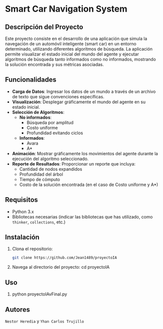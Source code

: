 # Smart Car Navigation System

## Descripción del Proyecto
Este proyecto consiste en el desarrollo de una aplicación que simula la navegación de un automóvil inteligente (smart car) en un entorno determinado, utilizando diferentes algoritmos de búsqueda. La aplicación permite visualizar el estado inicial del mundo del agente y ejecutar algoritmos de búsqueda tanto informados como no informados, mostrando la solución encontrada y sus métricas asociadas.

## Funcionalidades
- **Carga de Datos**: Ingresar los datos de un mundo a través de un archivo de texto que sigue convenciones específicas.
- **Visualización**: Desplegar gráficamente el mundo del agente en su estado inicial.
- **Selección de Algoritmos**:
  - **No informados**:
    - Búsqueda por amplitud
    - Costo uniforme
    - Profundidad evitando ciclos
  - **Informados**:
    - Avara
    - A*
- **Animación**: Mostrar gráficamente los movimientos del agente durante la ejecución del algoritmo seleccionado.
- **Reporte de Resultados**: Proporcionar un reporte que incluya:
  - Cantidad de nodos expandidos
  - Profundidad del árbol
  - Tiempo de cómputo
  - Costo de la solución encontrada (en el caso de Costo uniforme y A*)

## Requisitos
- Python 3.x
- Bibliotecas necesarias (indicar las bibliotecas que has utilizado, como `thinker`, `collections`, etc.)
  
## Instalación
1. Clona el repositorio:
   ```bash
   git clone https://github.com/Jean1489/proyectoIA
2. Navega al directorio del proyecto:
   cd proyectoIA
   
## Uso
1. python proyectoIAvFinal.py

## Autores

`Nestor Heredia` y `Yhan Carlos Trujillo`
